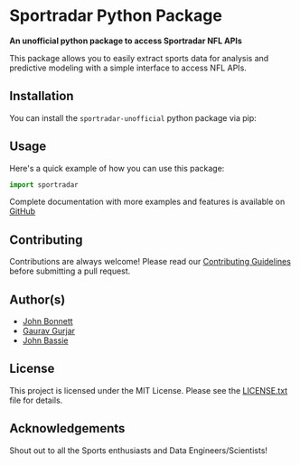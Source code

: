 # Sportradar Python Package

**An unofficial python package to access Sportradar NFL APIs**

This package allows you to easily extract sports data for analysis and predictive modeling with a simple interface to access NFL APIs.

## Installation

You can install the `sportradar-unofficial` python package via pip:

## Usage

Here's a quick example of how you can use this package:
```python
import sportradar
```
Complete documentation with more examples and features is available on [GitHub](https://www.github.com/ggurjar333/sportradar-unofficial)

## Contributing

Contributions are always welcome! Please read our [Contributing Guidelines](https://www.github.com/ggurjar333/sportradar-unofficial) before submitting a pull request.

## Author(s)
- [John Bonnett](https://www.linkedin.com/in/john-bonnett-ba89909b/)
- [Gaurav Gurjar](https://www.linkedin.com/in/ggurjarsocl/)
- [John Bassie](https://www.linkedin.com/in/john-bassey-991a99107)

## License

This project is licensed under the MIT License. Please see the [LICENSE.txt](LICENSE.txt) file for details.

## Acknowledgements

Shout out to all the Sports enthusiasts and Data Engineers/Scientists!